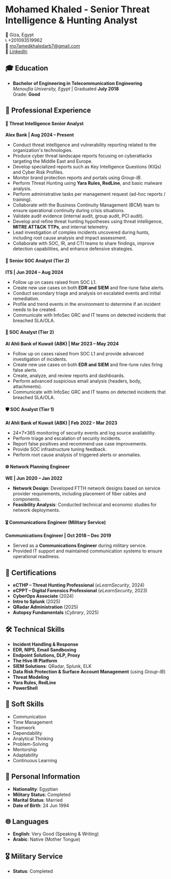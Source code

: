 # Mohamed Khaled - Senior Threat Intelligence & Hunting Analyst  

📍 Giza, Egypt <br>
📞 +201093519962 <br>
📧 mo7amedkhaledarb7@gmail.com <br>
🔗 [LinkedIn](https://www.linkedin.com/in/mohamed-khaled-69858b114/?lipi=urn%3Ali%3Apage%3Ad_flagship3_feed%3ByrSAWFMSX2%2BTcn6erProQ%3D%3D)

## 🎓 Education  

- **Bachelor of Engineering in Telecommunication Engineering**  
  *Menoufia University, Egypt* | Graduated **July 2018**  
  Grade: **Good**
  
## 💼 Professional Experience  

#### 🏦 Threat Intelligence Senior Analyst  
**Alex Bank | Aug 2024 – Present**  
- Conduct threat intelligence and vulnerability reporting related to the organization's technologies.  
- Produce cyber threat landscape reports focusing on cyberattacks targeting the Middle East and Europe.  
- Develop specialized reports such as Key Intelligence Questions (KIQs) and Cyber Risk Profiles.  
- Monitor brand protection reports and portals using *Group-IB*.  
- Perform Threat Hunting using **Yara Rules, RedLine**, and basic malware analysis.  
- Perform administrative tasks per management request (ad-hoc reports / training).  
- Collaborate with the Business Continuity Management (BCM) team to ensure operational continuity during crisis situations.  
- Validate audit evidence (internal audit, group audit, PCI audit).  
- Develop and refine threat hunting hypotheses using threat intelligence, **MITRE ATT&CK TTPs**, and internal telemetry.  
- Lead investigation of complex incidents uncovered during hunts, including root cause analysis and impact assessment.  
- Collaborate with SOC, IR, and CTI teams to share findings, improve detection capabilities, and enhance defensive strategies.  



#### 🔐 Senior SOC Analyst (Tier 2)  
**ITS | Jun 2024 – Aug 2024**  
- Follow up on cases raised from SOC L1.  
- Create new use cases on both **EDR and SIEM** and fine-tune false alerts.  
- Conduct secondary triage and analysis on escalated events and initial remediation.  
- Profile and trend events in the environment to determine if an incident needs to be created.  
- Communicate with InfoSec GRC and IT teams on detected incidents that breached SLA/OLA.  



#### 🔐 SOC Analyst (Tier 2)  
**Al Ahli Bank of Kuwait (ABK) | Mar 2023 – May 2024**  
- Follow up on cases raised from SOC L1 and provide advanced investigation of incidents.  
- Create new use cases on both **EDR and SIEM** and fine-tune rules firing false alerts.  
- Create, analyze, and review reports and dashboards.  
- Perform advanced suspicious email analysis (headers, body, attachments).  
- Communicate with InfoSec GRC and IT teams on detected incidents that breached SLA/OLA.  



#### 🛡️ SOC Analyst (Tier 1)  
**Al Ahli Bank of Kuwait (ABK) | Feb 2022 – Mar 2023**  
- 24×7×365 monitoring of security events and log source availability.  
- Perform triage and escalation of security incidents.  
- Report false positives and recommend use case improvements.  
- Provide SOC infrastructure tuning feedback.  
- Perform root cause analysis of triggered alerts or anomalies.  



#### 🌐 Network Planning Engineer  
**WE | Jun 2020 – Jan 2022**  
- **Network Design**: Developed FTTH network designs based on service provider requirements, including placement of fiber cables and components.  
- **Feasibility Analysis**: Conducted technical and economic studies for network deployments.

#### 🎖️ Communications Engineer (Military Service)  
**Communications Engineer | Oct 2018 – Dec 2019**  
- Served as a **Communications Engineer** during military service.  
- Provided IT support and maintained communication systems to ensure operational readiness.  

## 📜 Certifications  

-  **eCTHP – Threat Hunting Professional** (*eLearnSecurity*, 2024)  
-  **eCPPT – Digital Forensics Professional** (*eLearnSecurity*, 2023)  
-  **CyberOps Associate** (2024)  
-  **Intro to Splunk** (2025)  
-  **QRadar Administration** (2025)  
-  **Autopsy Fundamentals** (*Cybrary*, 2025)

## 🛠️ Technical Skills  

- **Incident Handling & Response**  
- **EDR, NIPS, Email Sandboxing**  
- **Endpoint Solutions, DLP, Proxy**  
- **The Hive IR Platform**  
- **SIEM Solutions**: QRadar, Splunk, ELK  
- **Data Risk Protection & Surface Account Management** (using *Group-IB*)  
- **Threat Modeling**  
- **Yara Rules, RedLine**  
- **PowerShell**  

## 🧠 Soft Skills  

- Communication  
- Time Management  
- Teamwork  
- Dependability  
- Analytical Thinking  
- Problem-Solving  
- Mentorship  
- Adaptability  
- Continuous Learning  

## 🧾 Personal Information  

- **Nationality**: Egyptian  
- **Military Status**: Completed  
- **Marital Status**: Married  
- **Date of Birth**: 24 Jun 1994  

## 🌐 Languages  

- **English**: Very Good (Speaking & Writing)  
- **Arabic**: Native (Mother Tongue)  

## 🎖️ Military Service  

- **Status**: Completed  


